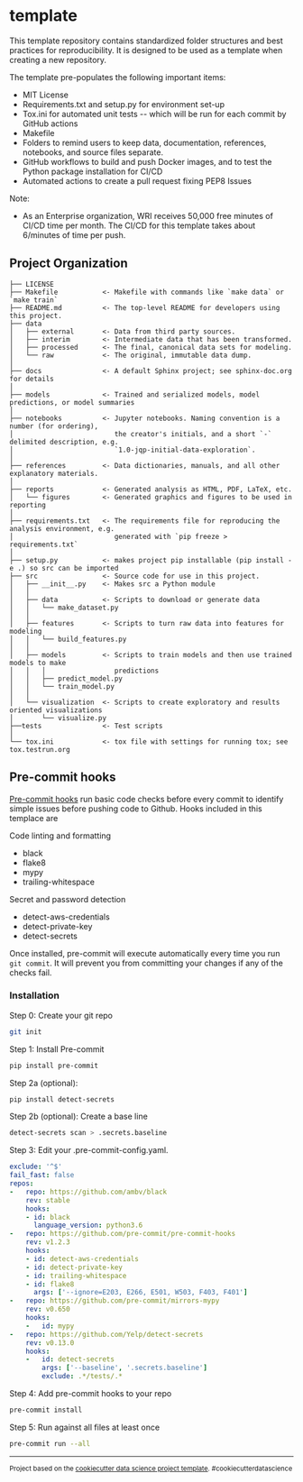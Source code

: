template
==============================

This template repository contains standardized folder structures and best practices for reproducibility. It is designed to be used as a template when creating a new repository.

The template pre-populates the following important items:

*  MIT License
*  Requirements.txt and setup.py for environment set-up
*  Tox.ini for automated unit tests -- which will be run for each commit by GitHub actions
*  Makefile
*  Folders to remind users to keep data, documentation, references, notebooks, and source files separate.
*  GitHub workflows to build and push Docker images, and to test the Python package installation for CI/CD
*  Automated actions to create a pull request fixing PEP8 Issues

Note:

*  As an Enterprise organization, WRI receives 50,000 free minutes of CI/CD time per month. The CI/CD for this template takes about 6/minutes of time per push.

Project Organization
------------

    ├── LICENSE
    ├── Makefile           <- Makefile with commands like `make data` or `make train`
    ├── README.md          <- The top-level README for developers using this project.
    ├── data
    │   ├── external       <- Data from third party sources.
    │   ├── interim        <- Intermediate data that has been transformed.
    │   ├── processed      <- The final, canonical data sets for modeling.
    │   └── raw            <- The original, immutable data dump.
    │
    ├── docs               <- A default Sphinx project; see sphinx-doc.org for details
    │
    ├── models             <- Trained and serialized models, model predictions, or model summaries
    │
    ├── notebooks          <- Jupyter notebooks. Naming convention is a number (for ordering),
    │                         the creator's initials, and a short `-` delimited description, e.g.
    │                         `1.0-jqp-initial-data-exploration`.
    │
    ├── references         <- Data dictionaries, manuals, and all other explanatory materials.
    │
    ├── reports            <- Generated analysis as HTML, PDF, LaTeX, etc.
    │   └── figures        <- Generated graphics and figures to be used in reporting
    │
    ├── requirements.txt   <- The requirements file for reproducing the analysis environment, e.g.
    │                         generated with `pip freeze > requirements.txt`
    │
    ├── setup.py           <- makes project pip installable (pip install -e .) so src can be imported
    ├── src                <- Source code for use in this project.
    │   ├── __init__.py    <- Makes src a Python module
    │   │
    │   ├── data           <- Scripts to download or generate data
    │   │   └── make_dataset.py
    │   │
    │   ├── features       <- Scripts to turn raw data into features for modeling
    │   │   └── build_features.py
    │   │
    │   ├── models         <- Scripts to train models and then use trained models to make
    │   │   │                 predictions
    │   │   ├── predict_model.py
    │   │   └── train_model.py
    │   │
    │   └── visualization  <- Scripts to create exploratory and results oriented visualizations
    │       └── visualize.py
    ├──tests               <- Test scripts
    │
    └── tox.ini            <- tox file with settings for running tox; see tox.testrun.org



Pre-commit hooks
------------

[Pre-commit hooks](https://pre-commit.com/) run basic code checks before every commit to identify simple issues before pushing code to Github.
Hooks included in this templace are

Code linting and formatting
- black 
- flake8
- mypy
- trailing-whitespace

Secret and password detection
- detect-aws-credentials
- detect-private-key
- detect-secrets

Once installed, pre-commit will execute automatically every time you run `git commit`. 
It will prevent you from committing your changes if any of the checks fail.

### Installation

Step 0: Create your git repo
```bash
git init
```

Step 1: Install Pre-commit
```bash
pip install pre-commit
```

Step 2a (optional):
```bash
pip install detect-secrets
```

Step 2b (optional): Create a base line

```bash
detect-secrets scan > .secrets.baseline
```

Step 3: Edit your .pre-commit-config.yaml. 
```.yaml
exclude: '^$'
fail_fast: false
repos:
-   repo: https://github.com/ambv/black
    rev: stable
    hooks:
    - id: black
      language_version: python3.6
-   repo: https://github.com/pre-commit/pre-commit-hooks
    rev: v1.2.3
    hooks:
    - id: detect-aws-credentials
    - id: detect-private-key
    - id: trailing-whitespace
    - id: flake8
      args: ['--ignore=E203, E266, E501, W503, F403, F401']
-   repo: https://github.com/pre-commit/mirrors-mypy
    rev: v0.650
    hooks:
    -   id: mypy
-   repo: https://github.com/Yelp/detect-secrets
    rev: v0.13.0
    hooks:
    -   id: detect-secrets
        args: ['--baseline', '.secrets.baseline']
        exclude: .*/tests/.*
```

Step 4: Add pre-commit hooks to your repo
```bash
pre-commit install

```

Step 5: Run against all files at least once
```bash
pre-commit run --all

```


--------
<p><small>Project based on the <a target="_blank" href="https://drivendata.github.io/cookiecutter-data-science/">cookiecutter data science project template</a>. #cookiecutterdatascience</small></p>
